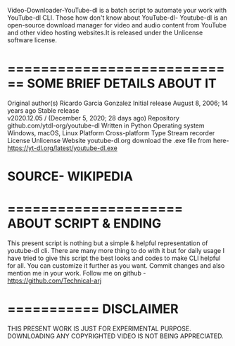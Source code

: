 Video-Downloader-YouTube-dl is a batch script to automate your work with YouTube-dl CLI.
Those how don't know about YouTube-dl-
                                      Youtube-dl is an open-source download manager for video and audio content from YouTube and other video hosting websites.It is released under the Unlicense software license.
                                      
============================
SOME BRIEF DETAILS ABOUT IT
============================

Original author(s)	Ricardo Garcia Gonzalez
Initial release	August 8, 2006; 14 years ago
Stable release	
v2020.12.05 / (December 5, 2020; 28 days ago)
Repository	github.com/ytdl-org/youtube-dl
Written in	Python
Operating system	Windows, macOS, Linux
Platform	Cross-platform
Type	Stream recorder
License	Unlicense
Website	youtube-dl.org
download the .exe file from here- https://yt-dl.org/latest/youtube-dl.exe

SOURCE- WIKIPEDIA
=================

=====================
ABOUT SCRIPT & ENDING
=====================
This present script is nothing but a simple & helpful representation of youtube-dl cli. There are many more thing to do with it but for daily usage I have tried to give this script the best looks and codes to make CLI helpful for all.
You can customize it further as you want. Commit changes and also mention me in your work.
Follow me on github - https://github.com/Technical-arj

===========
DISCLAIMER
===========
THIS PRESENT WORK IS JUST FOR EXPERIMENTAL PURPOSE. DOWNLOADING ANY COPYRIGHTED VIDEO IS NOT BEING APPRECIATED.
